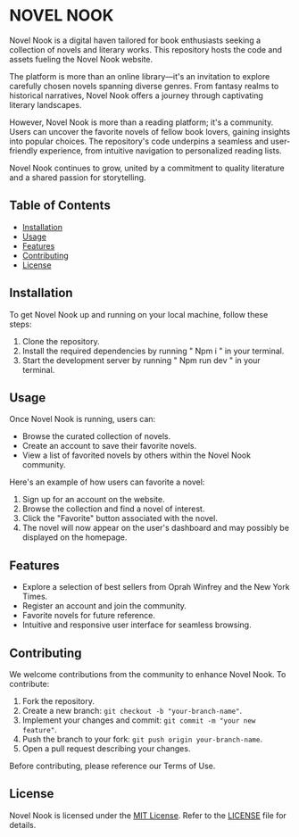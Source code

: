 # NOVEL NOOK

Novel Nook is a digital haven tailored for book enthusiasts seeking a collection of novels and literary works. This repository hosts the code and assets fueling the Novel Nook website.

The platform is more than an online library—it's an invitation to explore carefully chosen novels spanning diverse genres. From fantasy realms to historical narratives, Novel Nook offers a journey through captivating literary landscapes.

However, Novel Nook is more than a reading platform; it's a community. Users can uncover the favorite novels of fellow book lovers, gaining insights into popular choices. The repository's code underpins a seamless and user-friendly experience, from intuitive navigation to personalized reading lists.

Novel Nook continues to grow, united by a commitment to quality literature and a shared passion for storytelling.

## Table of Contents
- [Installation](#installation)
- [Usage](#usage)
- [Features](#features)
- [Contributing](#contributing)
- [License](#license)

## Installation
To get Novel Nook up and running on your local machine, follow these steps:
1. Clone the repository.
2. Install the required dependencies by running  " Npm i " in your terminal.
3. Start the development server by running  " Npm run dev " in your terminal. 


## Usage
Once Novel Nook is running, users can:
- Browse the curated collection of novels.
- Create an account to save their favorite novels.
- View a list of favorited novels by others within the Novel Nook community.

Here's an example of how users can favorite a novel:
1. Sign up for an account on the website.
2. Browse the collection and find a novel of interest.
3. Click the "Favorite" button associated with the novel.
4. The novel will now appear on the user's dashboard and may possibly be displayed on the homepage.

## Features
- Explore a selection of best sellers from Oprah Winfrey and the New York Times.
- Register an account and join the community.
- Favorite novels for future reference.
- Intuitive and responsive user interface for seamless browsing.

## Contributing
We welcome contributions from the community to enhance Novel Nook. To contribute:
1. Fork the repository.
2. Create a new branch: `git checkout -b "your-branch-name"`.
3. Implement your changes and commit: `git commit -m "your new feature"`.
4. Push the branch to your fork: `git push origin your-branch-name`.
5. Open a pull request describing your changes.

Before contributing, please reference our Terms of Use.

## License
Novel Nook is licensed under the [MIT License](LICENSE). Refer to the [LICENSE](LICENSE) file for details.